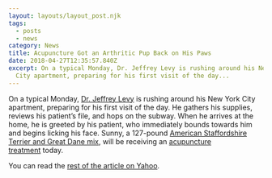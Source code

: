 ```yaml
---
layout: layouts/layout_post.njk
tags:
  - posts
  - news
category: News
title: Acupuncture Got an Arthritic Pup Back on His Paws
date: 2018-04-27T12:35:57.840Z
excerpt: On a typical Monday, Dr. Jeffrey Levy is rushing around his New York
  City apartment, preparing for his first visit of the day...
---
```

On a typical Monday, [Dr. Jeffrey Levy](https://housecallvetnyc.com/) is rushing around his New York City apartment, preparing for his first visit of the day. He gathers his supplies, reviews his patient’s file, and hops on the subway. When he arrives at the home, he is greeted by his patient, who immediately bounds towards him and begins licking his face. Sunny, a 127-pound [American Staffordshire Terrier and Great Dane mix](https://www.goodhousekeeping.com/life/pets/advice/g1737/largest-dog-breeds/https://www.goodhousekeeping.com/life/pets/g3414/cutest-mixed-breed-dogs/), will be receiving an [acupuncture treatment](https://www.goodhousekeeping.com/health/a47373/acupuncture-for-hot-flashes/) today.

You can read the [rest of the article on Yahoo](https://www.yahoo.com/lifestyle/acupuncture-got-arthritic-pup-back-152900793.html).